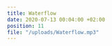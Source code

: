 ```yaml
---
title: Waterflow
date: 2020-07-13 00:04:00 +02:00
position: 11
file: "/uploads/Waterflow.mp3"
---
```



